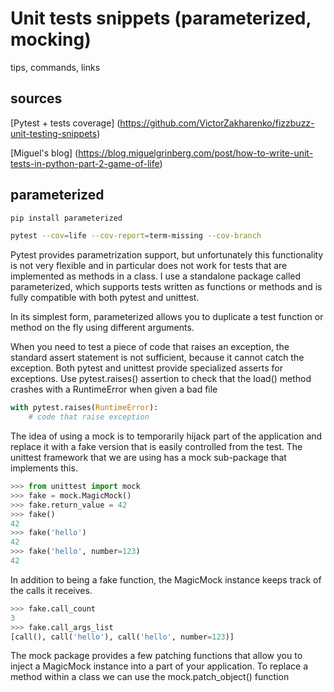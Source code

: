 # Unit tests snippets (parameterized, mocking)

tips, commands, links

## sources 

[Pytest + tests coverage] (https://github.com/VictorZakharenko/fizzbuzz-unit-testing-snippets)

[Miguel's blog] (https://blog.miguelgrinberg.com/post/how-to-write-unit-tests-in-python-part-2-game-of-life)

## parameterized 

```bash
pip install parameterized
```

```bash
pytest --cov=life --cov-report=term-missing --cov-branch
```

Pytest provides parametrization support, but unfortunately this functionality is not very flexible and in particular does not work for tests that are implemented as methods in a class. I use a standalone package called parameterized, which supports tests written as functions or methods and is fully compatible with both pytest and unittest.

In its simplest form, parameterized allows you to duplicate a test function or method on the fly using different arguments. 

When you need to test a piece of code that raises an exception, the standard assert statement is not sufficient, because it cannot catch the exception. Both pytest and unittest provide specialized asserts for exceptions. Use pytest.raises() assertion to check that the load() method crashes with a RuntimeError when given a bad file

```python
with pytest.raises(RuntimeError):
    # code that raise exception
```

The idea of using a mock is to temporarily hijack part of the application and replace it with a fake version that is easily controlled from the test. The unittest framework that we are using has a mock sub-package that implements this.

```python
>>> from unittest import mock
>>> fake = mock.MagicMock()
>>> fake.return_value = 42
>>> fake()
42
>>> fake('hello')
42
>>> fake('hello', number=123)
42
```

In addition to being a fake function, the MagicMock instance keeps track of the calls it receives.
```python
>>> fake.call_count
3
>>> fake.call_args_list
[call(), call('hello'), call('hello', number=123)]
```

The mock package provides a few patching functions that allow you to inject a MagicMock instance into a part of your application. To replace a method within a class we can use the mock.patch_object() function
